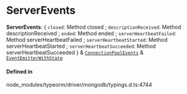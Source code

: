 # ServerEvents

 **ServerEvents**: { `closed`: Method closed ; `descriptionReceived`: Method descriptionReceived ; `ended`: Method ended ; `serverHeartbeatFailed`: Method serverHeartbeatFailed ; `serverHeartbeatStarted`: Method serverHeartbeatStarted ; `serverHeartbeatSucceeded`: Method serverHeartbeatSucceeded  } & [`ConnectionPoolEvents`](ConnectionPoolEvents.md) & [`EventEmitterWithState`](EventEmitterWithState.md)

#### Defined in

node_modules/typeorm/driver/mongodb/typings.d.ts:4744
